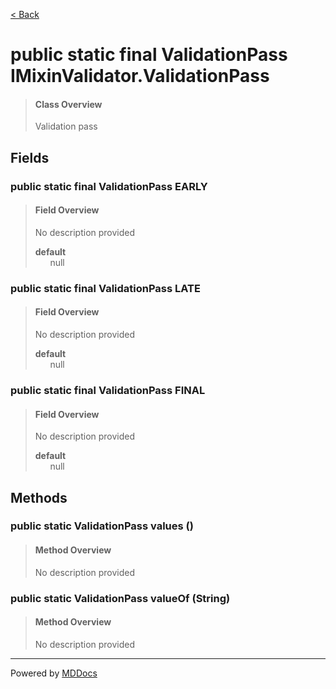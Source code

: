 [< Back](../README.md)
# public static final ValidationPass IMixinValidator.ValidationPass #
>#### Class Overview ####
>Validation pass
## Fields ##
### public static final ValidationPass EARLY ###
>#### Field Overview ####
>No description provided
>
>**default**<br />
>&nbsp;&nbsp;&nbsp;&nbsp;&nbsp;&nbsp;null
>
### public static final ValidationPass LATE ###
>#### Field Overview ####
>No description provided
>
>**default**<br />
>&nbsp;&nbsp;&nbsp;&nbsp;&nbsp;&nbsp;null
>
### public static final ValidationPass FINAL ###
>#### Field Overview ####
>No description provided
>
>**default**<br />
>&nbsp;&nbsp;&nbsp;&nbsp;&nbsp;&nbsp;null
>
## Methods ##
### public static ValidationPass values () ###
>#### Method Overview ####
>No description provided
>
### public static ValidationPass valueOf (String) ###
>#### Method Overview ####
>No description provided
>

---
Powered by [MDDocs](https://github.com/VRCube/MDDocs)